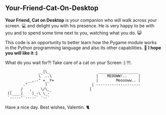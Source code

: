 ## Your-Friend-Cat-On-Desktop

**Your Friend, Cat on Desktop** is your companion who will walk across your screen. 💻
and delight you with his presence. He is very happy to be with you and to spend some time next to you, watching what you do. 😺

This code is an opportunity to better learn how the Pygame module works in the Python programming language and also its other capabilities. 🤖
**I hope you will like it :)**

What do you wait for?! Take care of a cat on your Screen :) !!!.
  
                   _ |\_                      __________________
                   \` ..\                    |    MEOOWW!..     |
              __,.-" =__Y=                   |        Meoooww.. |
            ."        )                    | --------------------
      _    /   ,    \/\_                  | 
     ((____|    )_-\ \_-`                  
     `-----'`-----` `--`


Have a nice day.
Best wishes, Valentin.
🐈
